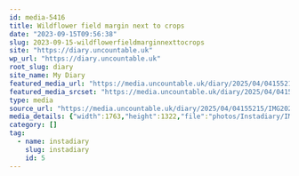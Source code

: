 ```yaml
---
id: media-5416
title: Wildflower field margin next to crops
date: "2023-09-15T09:56:38"
slug: 2023-09-15-wildflowerfieldmarginnexttocrops
site: "https://diary.uncountable.uk"
wp_url: "https://diary.uncountable.uk"
root_slug: diary
site_name: My Diary
featured_media_url: "https://media.uncountable.uk/diary/2025/04/04155215/IMG20230915105638.webp"
featured_media_srcset: "https://media.uncountable.uk/diary/2025/04/04155215/IMG20230915105638-300x225.webp 300w, https://media.uncountable.uk/diary/2025/04/04155215/IMG20230915105638-1024x768.webp 1024w, https://media.uncountable.uk/diary/2025/04/04155215/IMG20230915105638-150x150.webp 150w, https://media.uncountable.uk/diary/2025/04/04155215/IMG20230915105638-640x480.webp 640w, https://media.uncountable.uk/diary/2025/04/04155215/IMG20230915105638.webp 1763w"
type: media
source_url: "https://media.uncountable.uk/diary/2025/04/04155215/IMG20230915105638.webp"
media_details: {"width":1763,"height":1322,"file":"photos/Instadiary/IMG20230915105638.webp","filesize":158632,"sizes":{"medium":{"file":"IMG20230915105638-300x225.webp","width":300,"height":225,"filesize":24358,"mime_type":"image/webp","source_url":"https://media.uncountable.uk/diary/2025/04/04155215/IMG20230915105638-300x225.webp"},"large":{"file":"IMG20230915105638-1024x768.webp","width":1024,"height":768,"filesize":212150,"mime_type":"image/webp","source_url":"https://media.uncountable.uk/diary/2025/04/04155215/IMG20230915105638-1024x768.webp"},"thumbnail":{"file":"IMG20230915105638-150x150.webp","width":150,"height":150,"filesize":8108,"mime_type":"image/webp","source_url":"https://media.uncountable.uk/diary/2025/04/04155215/IMG20230915105638-150x150.webp"},"mobwidth":{"file":"IMG20230915105638-640x480.webp","width":640,"height":480,"filesize":100858,"mime_type":"image/webp","source_url":"https://media.uncountable.uk/diary/2025/04/04155215/IMG20230915105638-640x480.webp"},"full":{"file":"IMG20230915105638.webp","width":1763,"height":1322,"mime_type":"image/webp","source_url":"https://media.uncountable.uk/diary/2025/04/04155215/IMG20230915105638.webp"}},"image_meta":{"aperture":"0","credit":"","camera":"","caption":"","created_timestamp":"0","copyright":"","focal_length":"0","iso":"0","shutter_speed":"0","title":"","orientation":"0","keywords":[]}}
category: []
tag:
  - name: instadiary
    slug: instadiary
    id: 5
---
```


